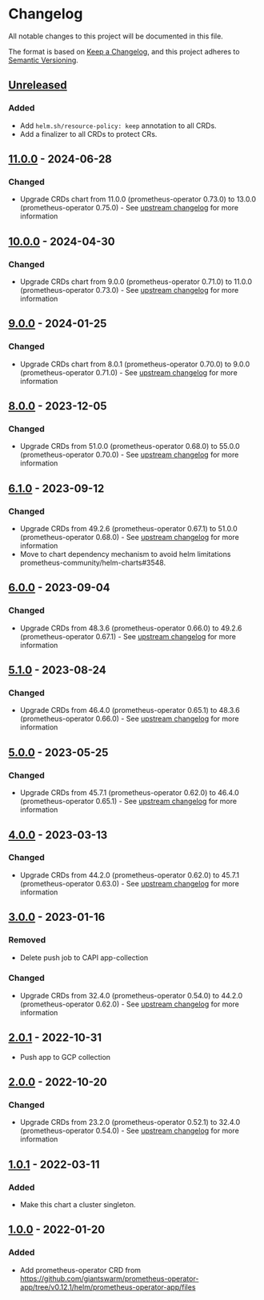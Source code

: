 # Changelog

All notable changes to this project will be documented in this file.

The format is based on [Keep a Changelog](https://keepachangelog.com/en/1.0.0/),
and this project adheres to [Semantic Versioning](https://semver.org/spec/v2.0.0.html).

## [Unreleased]

### Added

- Add `helm.sh/resource-policy: keep` annotation to all CRDs.
- Add a finalizer to all CRDs to protect CRs.

## [11.0.0] - 2024-06-28

### Changed

- Upgrade CRDs chart from 11.0.0 (prometheus-operator 0.73.0) to 13.0.0 (prometheus-operator 0.75.0) - See [upstream changelog](https://github.com/prometheus-operator/prometheus-operator/blob/main/CHANGELOG.md#0750--2024-06-26) for more information

## [10.0.0] - 2024-04-30

### Changed

- Upgrade CRDs chart from 9.0.0 (prometheus-operator 0.71.0) to 11.0.0 (prometheus-operator 0.73.0) - See [upstream changelog](https://github.com/prometheus-operator/prometheus-operator/blob/main/CHANGELOG.md#0730--2024-04-03) for more information

## [9.0.0] - 2024-01-25

### Changed

- Upgrade CRDs chart from 8.0.1 (prometheus-operator 0.70.0) to 9.0.0 (prometheus-operator 0.71.0) - See [upstream changelog](https://github.com/prometheus-operator/prometheus-operator/blob/main/CHANGELOG.md#0710--2024-01-02) for more information

## [8.0.0] - 2023-12-05

### Changed

- Upgrade CRDs from 51.0.0 (prometheus-operator 0.68.0) to 55.0.0 (prometheus-operator 0.70.0) - See [upstream changelog](https://github.com/prometheus-operator/prometheus-operator/blob/main/CHANGELOG.md#0700--2023-11-30) for more information

## [6.1.0] - 2023-09-12

### Changed

- Upgrade CRDs from 49.2.6 (prometheus-operator 0.67.1) to 51.0.0 (prometheus-operator 0.68.0) - See [upstream changelog](https://github.com/prometheus-operator/prometheus-operator/blob/main/CHANGELOG.md#0680--2023-09-06) for more information
- Move to chart dependency mechanism to avoid helm limitations prometheus-community/helm-charts#3548.

## [6.0.0] - 2023-09-04

### Changed

- Upgrade CRDs from 48.3.6 (prometheus-operator 0.66.0) to 49.2.6 (prometheus-operator 0.67.1) - See [upstream changelog](https://github.com/prometheus-operator/prometheus-operator/blob/main/CHANGELOG.md#0671--2023-08-03) for more information

## [5.1.0] - 2023-08-24

### Changed

- Upgrade CRDs from 46.4.0 (prometheus-operator 0.65.1) to 48.3.6 (prometheus-operator 0.66.0) - See [upstream changelog](https://github.com/prometheus-operator/prometheus-operator/blob/main/CHANGELOG.md#0660--2023-06-14) for more information

## [5.0.0] - 2023-05-25

### Changed

- Upgrade CRDs from 45.7.1 (prometheus-operator 0.62.0) to 46.4.0 (prometheus-operator 0.65.1) - See [upstream changelog](https://github.com/prometheus-operator/prometheus-operator/blob/main/CHANGELOG.md#0651--2022-05-05) for more information

## [4.0.0] - 2023-03-13

### Changed

- Upgrade CRDs from 44.2.0 (prometheus-operator 0.62.0) to 45.7.1 (prometheus-operator 0.63.0) - See [upstream changelog](https://github.com/prometheus-operator/prometheus-operator/blob/main/CHANGELOG.md#0630--2023-02-08) for more information

## [3.0.0] - 2023-01-16

### Removed

- Delete push job to CAPI app-collection

### Changed

- Upgrade CRDs from 32.4.0 (prometheus-operator 0.54.0) to 44.2.0 (prometheus-operator 0.62.0) - See [upstream changelog](https://github.com/prometheus-operator/prometheus-operator/blob/main/CHANGELOG.md#0620--2023-01-04) for more information

## [2.0.1] - 2022-10-31

- Push app to GCP collection

## [2.0.0] - 2022-10-20

### Changed

- Upgrade CRDs from 23.2.0 (prometheus-operator 0.52.1) to 32.4.0 (prometheus-operator 0.54.0) - See [upstream changelog](https://github.com/prometheus-operator/prometheus-operator/blob/main/CHANGELOG.md#0540--2022-01-26) for more information

## [1.0.1] - 2022-03-11

### Added

- Make this chart a cluster singleton.

## [1.0.0] - 2022-01-20

### Added

- Add prometheus-operator CRD from https://github.com/giantswarm/prometheus-operator-app/tree/v0.12.1/helm/prometheus-operator-app/files

[Unreleased]: https://github.com/giantswarm/prometheus-operator-crd/compare/v11.0.0...HEAD
[11.0.0]: https://github.com/giantswarm/prometheus-operator-crd/compare/v10.0.0...v11.0.0
[10.0.0]: https://github.com/giantswarm/prometheus-operator-crd/compare/v9.0.0...v10.0.0
[9.0.0]: https://github.com/giantswarm/prometheus-operator-crd/compare/v8.0.0...v9.0.0
[8.0.0]: https://github.com/giantswarm/prometheus-operator-crd/compare/v6.1.0...v8.0.0
[6.1.0]: https://github.com/giantswarm/prometheus-operator-crd/compare/v6.0.0...v6.1.0
[6.0.0]: https://github.com/giantswarm/prometheus-operator-crd/compare/v5.1.0...v6.0.0
[5.1.0]: https://github.com/giantswarm/prometheus-operator-crd/compare/v5.0.0...v5.1.0
[5.0.0]: https://github.com/giantswarm/prometheus-operator-crd/compare/v4.0.0...v5.0.0
[4.0.0]: https://github.com/giantswarm/prometheus-operator-crd/compare/v3.0.0...v4.0.0
[3.0.0]: https://github.com/giantswarm/prometheus-operator-crd/compare/v2.0.1...v3.0.0
[2.0.1]: https://github.com/giantswarm/prometheus-operator-crd/compare/v2.0.0...v2.0.1
[2.0.0]: https://github.com/giantswarm/prometheus-operator-crd/compare/v1.0.1...v2.0.0
[1.0.1]: https://github.com/giantswarm/prometheus-operator-crd/compare/v1.0.0...v1.0.1
[1.0.0]: https://github.com/giantswarm/prometheus-operator-crd/releases/tag/v1.0.0
